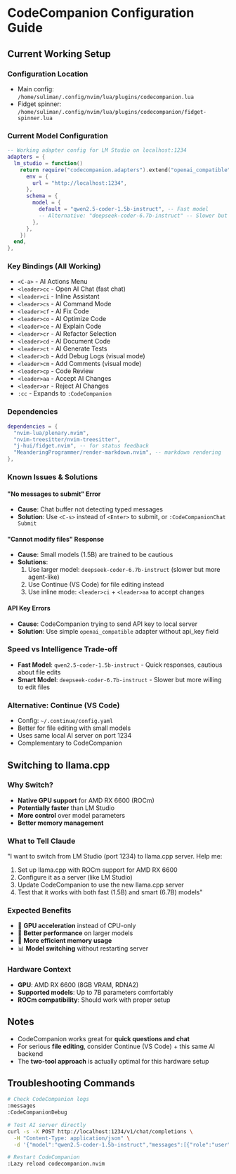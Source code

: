 # CodeCompanion Configuration Guide

## Current Working Setup

### Configuration Location
- Main config: `/home/suliman/.config/nvim/lua/plugins/codecompanion.lua`
- Fidget spinner: `/home/suliman/.config/nvim/lua/plugins/codecompanion/fidget-spinner.lua`

### Current Model Configuration
```lua
-- Working adapter config for LM Studio on localhost:1234
adapters = {
  lm_studio = function()
    return require("codecompanion.adapters").extend("openai_compatible", {
      env = {
        url = "http://localhost:1234",
      },
      schema = {
        model = {
          default = "qwen2.5-coder-1.5b-instruct", -- Fast model
          -- Alternative: "deepseek-coder-6.7b-instruct" -- Slower but smarter
        },
      },
    })
  end,
},
```

### Key Bindings (All Working)
- `<C-a>` - AI Actions Menu
- `<leader>cc` - Open AI Chat (fast chat)
- `<leader>ci` - Inline Assistant
- `<leader>cs` - AI Command Mode
- `<leader>cf` - AI Fix Code
- `<leader>co` - AI Optimize Code
- `<leader>ce` - AI Explain Code
- `<leader>cr` - AI Refactor Selection
- `<leader>cd` - AI Document Code
- `<leader>ct` - AI Generate Tests
- `<leader>cb` - Add Debug Logs (visual mode)
- `<leader>cm` - Add Comments (visual mode)
- `<leader>cp` - Code Review
- `<leader>aa` - Accept AI Changes
- `<leader>ar` - Reject AI Changes
- `:cc` - Expands to `:CodeCompanion`

### Dependencies
```lua
dependencies = {
  "nvim-lua/plenary.nvim",
  "nvim-treesitter/nvim-treesitter",
  "j-hui/fidget.nvim", -- for status feedback
  "MeanderingProgrammer/render-markdown.nvim", -- markdown rendering
},
```

### Known Issues & Solutions

#### "No messages to submit" Error
- **Cause**: Chat buffer not detecting typed messages
- **Solution**: Use `<C-s>` instead of `<Enter>` to submit, or `:CodeCompanionChat Submit`

#### "Cannot modify files" Response
- **Cause**: Small models (1.5B) are trained to be cautious
- **Solutions**:
  1. Use larger model: `deepseek-coder-6.7b-instruct` (slower but more agent-like)
  2. Use Continue (VS Code) for file editing instead
  3. Use inline mode: `<leader>ci` + `<leader>aa` to accept changes

#### API Key Errors
- **Cause**: CodeCompanion trying to send API key to local server
- **Solution**: Use simple `openai_compatible` adapter without api_key field

### Speed vs Intelligence Trade-off
- **Fast Model**: `qwen2.5-coder-1.5b-instruct` - Quick responses, cautious about file edits
- **Smart Model**: `deepseek-coder-6.7b-instruct` - Slower but more willing to edit files

### Alternative: Continue (VS Code)
- Config: `~/.continue/config.yaml`
- Better for file editing with small models
- Uses same local AI server on port 1234
- Complementary to CodeCompanion

## Switching to llama.cpp

### Why Switch?
- **Native GPU support** for AMD RX 6600 (ROCm)
- **Potentially faster** than LM Studio
- **More control** over model parameters
- **Better memory management**

### What to Tell Claude
"I want to switch from LM Studio (port 1234) to llama.cpp server. Help me:
1. Set up llama.cpp with ROCm support for AMD RX 6600
2. Configure it as a server (like LM Studio)
3. Update CodeCompanion to use the new llama.cpp server
4. Test that it works with both fast (1.5B) and smart (6.7B) models"

### Expected Benefits
- 🚀 **GPU acceleration** instead of CPU-only
- 🚀 **Better performance** on larger models
- 🚀 **More efficient memory usage**
- 📊 **Model switching** without restarting server

### Hardware Context
- **GPU**: AMD RX 6600 (8GB VRAM, RDNA2)
- **Supported models**: Up to 7B parameters comfortably
- **ROCm compatibility**: Should work with proper setup

## Notes
- CodeCompanion works great for **quick questions and chat**
- For serious **file editing**, consider Continue (VS Code) + this same AI backend
- The **two-tool approach** is actually optimal for this hardware setup

## Troubleshooting Commands
```bash
# Check CodeCompanion logs
:messages
:CodeCompanionDebug

# Test AI server directly
curl -s -X POST http://localhost:1234/v1/chat/completions \
  -H "Content-Type: application/json" \
  -d '{"model":"qwen2.5-coder-1.5b-instruct","messages":[{"role":"user","content":"hello"}]}'

# Restart CodeCompanion
:Lazy reload codecompanion.nvim
```